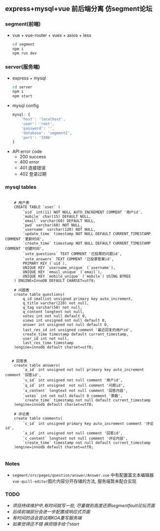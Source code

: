 ## express+mysql+vue 前后端分离 仿segment论坛

### segment(前端)
- vue + vue-router + vuex + axios + less   
	```bash
    cd segment  
    npm i
    npm run dev

	```		


### server(服务端)
- express + mysql
	```bash
    cd server
    npm i
    npm start

	```
- mysql config
	```js
	mysql: {
        'host': 'localhost',
        'user': 'root',
        'password': '',
        'database': 'segment2',
        'port': '3306'
    }
	```	
- API error code
    - 200 success
    - 400 error  
    - 401 连接错误  
    - 402 登录过期



### mysql tables
```mysql

    # 用户表
    CREATE TABLE `user` (
        `uid` int(11) NOT NULL AUTO_INCREMENT COMMENT '用户id',
        `mobile` char(15) DEFAULT NULL,
        `email` varchar(60) DEFAULT NULL,
        `pwd` varchar(60) NOT NULL,
        `username` varchar(120) NOT NULL,
        `update_time` timestamp NOT NULL DEFAULT CURRENT_TIMESTAMP COMMENT '更新时间',
        `create_time` timestamp NOT NULL DEFAULT CURRENT_TIMESTAMP COMMENT '创建时间',
        `vote_questions` TEXT COMMENT '已投票的问题id',
        `vote_answers` TEXT COMMENT '已投票答案id',
        PRIMARY KEY (`uid`),
        UNIQUE KEY `username_unique` (`username`),
        UNIQUE KEY `email_unique` (`email`),
        UNIQUE KEY `mobile_unique` (`mobile`) USING BTREE
    ) ENGINE=InnoDB DEFAULT CHARSET=utf8;

    # 问题表
    create table questions(
        q_id smallint unsigned primary key auto_increment,
        q_title varchar(220) not null,
        q_tag varchar(50) not null,
        q_content longtext not null,
        votes int not null default 0,
        views int unsigned not null default 0,
        answer int unsigned not null default 0,
        last_res_id int unsigned comment '最近回复的用户id',
        create_time timestamp default current_timestamp,
        user_id int not null,
        last_res_time timestamp
    )engine=innodb default charset=utf8;
   

   # 回答表
    create table answers(
        `a_id` int unsigned not null primary key auto_increment comment '回答id',
        `u_id` int unsigned not null comment '用户id',
        `q_id` int unsigned  not null comment '问题id',
        `a_content` longtext not null comment '回答内容',
        `votes` int not null default 0 comment '票数',
        `create_time` timestamp not null default current_timestamp
    )engine=innodb default charset=utf8;

    # 评论表 
    create table comments(
        `c_id` int unsigned primary key auto_increment comment '评论id',
        `a_id` int unsigned not null comment '回答id',
        `c_content` longtext not null comment '评论内容',
        `create_time` timestamp not null default current_timestamp
    )engine=innodb default charset=utf8;
    
```

### Notes    
- `segment/src/pages/question/answer/Answer.vue` 中有配置富文本编辑器`vue-quill-editor`图片内容分开存储的方法, 服务端暂未配合实现

### TODO
- *项目持续维护中,有时间就写一些, 尽量做到高度还原segmentfault论坛页面*
- *后续前端部分会进一步配置成响应式页面*
- *有时间的话会尝试用KOA重写服务端*
- *如果觉得还不错 麻烦随手给个start*
